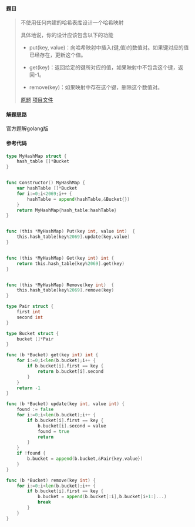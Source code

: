 #### 题目

>不使用任何内建的哈希表库设计一个哈希映射
>
>具体地说，你的设计应该包含以下的功能
>
>* put(key, value)：向哈希映射中插入(键,值)的数值对。如果键对应的值已经存在，更新这个值。
>
>* get(key)：返回给定的键所对应的值，如果映射中不包含这个键，返回-1。
>
>* remove(key)：如果映射中存在这个键，删除这个数值对。
>
>[原题](https://leetcode-cn.com/problems/design-hashmap) [项目文件]()



#### 解题思路

官方题解golang版



#### 参考代码

```go
type MyHashMap struct {
	hash_table []*Bucket
}


func Constructor() MyHashMap {
	var hashTable []*Bucket
	for i:=0;i<2069;i++ {
		hashTable = append(hashTable,&Bucket{})
	}
	return MyHashMap{hash_table:hashTable}
}


func (this *MyHashMap) Put(key int, value int)  {
	this.hash_table[key%2069].update(key,value)
}


func (this *MyHashMap) Get(key int) int {
	return this.hash_table[key%2069].get(key)
}


func (this *MyHashMap) Remove(key int)  {
	this.hash_table[key%2069].remove(key)
}

type Pair struct {
	first int
	second int
}

type Bucket struct {
	bucket []*Pair
}

func (b *Bucket) get(key int) int {
	for i:=0;i<len(b.bucket);i++ {
		if b.bucket[i].first == key {
			return b.bucket[i].second
		}
	}
	return -1
}

func (b *Bucket) update(key int, value int) {
	found := false
	for i:=0;i<len(b.bucket);i++ {
		if b.bucket[i].first == key {
			b.bucket[i].second = value
			found = true
			return
		}
	}
	if !found {
		b.bucket = append(b.bucket,&Pair{key,value})
	}
}

func (b *Bucket) remove(key int) {
	for i:=0;i<len(b.bucket);i++ {
		if b.bucket[i].first == key {
			b.bucket = append(b.bucket[:i],b.bucket[i+1:]...)
			break
		}
	}
}
```



